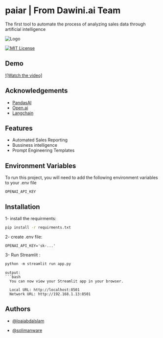 
# paiar | From Dawini.ai Team

The first tool to automate the process of analyzing sales data through artificial intelligence

![Logo](https://github.com/DawiniAI/paiar/media/logo.png)



[![MIT License](https://img.shields.io/badge/License-MIT-green.svg)](https://choosealicense.com/licenses/mit/)



## Demo

[![Watch the video]](https://github.com/DawiniAI/paiar/media/demo.webm)



## Acknowledgements
 - [PandasAI](https://github.com/gventuri/pandas-ai)
 - [Open.ai](https://openai.com/)
 - [Langchain](https://python.langchain.com/docs/get_started/introduction)


## Features

- Automated Sales Reporting
- Bussiness intelligence
- Prompt Engineering Templates


## Environment Variables

To run this project, you will need to add the following environment variables to your .env file

`OPENAI_API_KEY`

## Installation
1- install the requirments:
```bash
pip install -r requirments.txt
```

2- create .env file:

```env
OPENAI_API_KEY='sk-...'
```
3- Run Streamlit :
```python 
python -m streamlit run app.py

```
```
output:
```bash
  You can now view your Streamlit app in your browser.

  Local URL: http://localhost:8501
  Network URL: http://192.168.1.13:8501
```


## Authors

- [@loaiabdalslam](https://www.github.com/loaiabdalslam)

- [@solimanware](https://github.com/solimanware)
